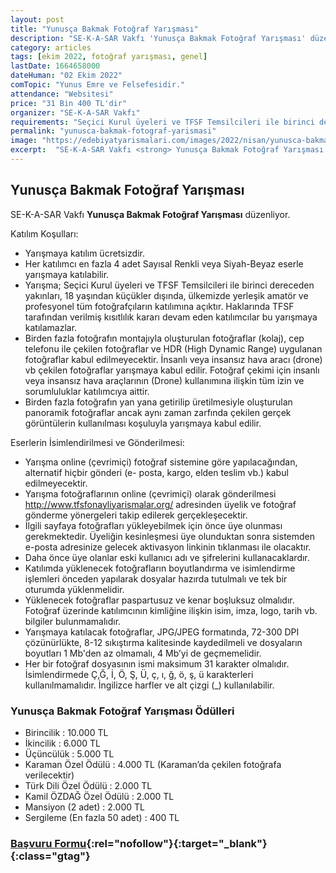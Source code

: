 ```yaml
---
layout: post
title: "Yunusça Bakmak Fotoğraf Yarışması"
description: "SE-K-A-SAR Vakfı 'Yunusça Bakmak Fotoğraf Yarışması' düzenliyor."
category: articles
tags: [ekim 2022, fotoğraf yarışması, genel]
lastDate: 1664658000
dateHuman: "02 Ekim 2022"
comTopic: "Yunus Emre ve Felsefesidir."
attendance: "Websitesi"
price: "31 Bin 400 TL'dir"
organizer: "SE-K-A-SAR Vakfı"
requirements: "Seçici Kurul üyeleri ve TFSF Temsilcileri ile birinci dereceden yakınları, 18 yaşından küçükler dışında, ülkemizde yerleşik amatör ve profesyonel tüm fotoğrafçıların katılımına açıktır."
permalink: "yunusca-bakmak-fotograf-yarismasi"
image: "https://edebiyatyarismalari.com/images/2022/nisan/yunusca-bakmak-fotograf-yarismasi.jpg"
excerpt:  "SE-K-A-SAR Vakfı <strong> Yunusça Bakmak Fotoğraf Yarışması </strong> düzenliyor."
---
```


## Yunusça Bakmak Fotoğraf Yarışması
SE-K-A-SAR Vakfı **Yunusça Bakmak Fotoğraf Yarışması** düzenliyor.

Katılım Koşulları:
- Yarışmaya katılım ücretsizdir.
- Her katılımcı en fazla 4 adet Sayısal Renkli veya Siyah-Beyaz eserle yarışmaya
katılabilir.
- Yarışma; Seçici Kurul üyeleri ve TFSF Temsilcileri ile birinci dereceden yakınları, 18 yaşından küçükler dışında, ülkemizde yerleşik amatör ve profesyonel tüm fotoğrafçıların katılımına açıktır. Haklarında TFSF tarafından verilmiş kısıtlılık kararı devam eden katılımcılar bu yarışmaya katılamazlar.
- Birden fazla fotoğrafın montajıyla oluşturulan fotoğraflar (kolaj), cep telefonu ile çekilen fotoğraflar ve HDR (High Dynamic Range) uygulanan fotoğraflar kabul edilmeyecektir. İnsanlı veya insansız hava aracı (drone) vb çekilen fotoğraflar yarışmaya kabul edilir. Fotoğraf çekimi için insanlı veya insansız hava araçlarının (Drone) kullanımına ilişkin tüm izin ve sorumluluklar katılımcıya aittir.
- Birden fazla fotoğrafın yan yana getirilip üretilmesiyle oluşturulan panoramik fotoğraflar ancak aynı zaman zarfında çekilen gerçek görüntülerin kullanılması koşuluyla yarışmaya kabul edilir.


Eserlerin İsimlendirilmesi ve Gönderilmesi:
- Yarışma online (çevrimiçi) fotoğraf sistemine göre yapılacağından, alternatif hiçbir gönderi (e- posta, kargo, elden teslim vb.) kabul edilmeyecektir.
- Yarışma fotoğraflarının online (çevrimiçi) olarak gönderilmesi http://www.tfsfonayliyarismalar.org/ adresinden üyelik ve fotoğraf gönderme yönergeleri takip edilerek gerçekleşecektir.
- İlgili sayfaya fotoğrafları yükleyebilmek için önce üye olunması gerekmektedir. Üyeliğin kesinleşmesi üye olunduktan sonra sistemden e-posta adresinize gelecek aktivasyon linkinin tıklanması ile olacaktır.
- Daha önce üye olanlar eski kullanıcı adı ve şifrelerini kullanacaklardır.
- Katılımda yüklenecek fotoğrafların boyutlandırma ve isimlendirme işlemleri önceden yapılarak dosyalar hazırda tutulmalı ve tek bir oturumda yüklenmelidir.
- Yüklenecek fotoğraflar paspartusuz ve kenar boşluksuz olmalıdır. Fotoğraf üzerinde katılımcının kimliğine ilişkin isim, imza, logo, tarih vb. bilgiler bulunmamalıdır.
- Yarışmaya katılacak fotoğraflar, JPG/JPEG formatında, 72-300 DPI çözünürlükte, 8-12 sıkıştırma kalitesinde kaydedilmeli ve dosyaların boyutları 1 Mb'den az olmamalı, 4 Mb’yi de geçmemelidir.
- Her bir fotoğraf dosyasının ismi maksimum 31 karakter olmalıdır. İsimlendirmede Ç,Ğ, İ, Ö, Ş, Ü, ç, ı, ğ, ö, ş, ü karakterleri kullanılmamalıdır. İngilizce harfler ve alt çizgi (_) kullanılabilir.


### Yunusça Bakmak Fotoğraf Yarışması Ödülleri
- Birincilik : 10.000 TL
- İkincilik : 6.000 TL
- Üçüncülük : 5.000 TL
- Karaman Özel Ödülü : 4.000 TL (Karaman’da çekilen fotoğrafa verilecektir)
- Türk Dili Özel Ödülü : 2.000 TL
- Kamil ÖZDAĞ Özel Ödülü : 2.000 TL
- Mansiyon (2 adet) : 2.000 TL
- Sergileme (En fazla 50 adet) : 400 TL


### [Başvuru Formu](http://www.tfsfonayliyarismalar.org/?ref=edebiyatyarismalari.com){:rel="nofollow"}{:target="_blank"}{:class="gtag"}


